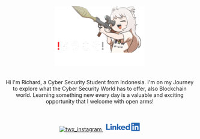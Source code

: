 <!--<p align=center>
  <img width="180" height="100" src="./maxresdefault-removebg (1).png">
<p/>
<h1 align=center>❗ようこそ❕</h1>-->

<p align=center>
  <img width="240" height="160" src="./kiinzu.png">
<p/>
<div align=center>
  <br>Hi I'm Richard, a Cyber Security Student from Indonesia. I'm on my Journey to explore what the Cyber Security World has to offer, also Blockchain world.      Learning something new every day is a valuable and exciting opportunity that I welcome with open arms!</br>
</div>
<br></br>

<p float=center align=center> 
    <a href="https://www.instagram.com/t_wxu86/">
        <img alt="twx_instagram" width="30px" src="https://raw.githubusercontent.com/hussainweb/hussainweb/main/icons/instagram.png">
    </a>
    &nbsp;
    <a href="https://www.linkedin.com/in/richard-tan-a21960214/">
        <img alt="twx_linkedin" width="90px" src="./Linkedin-logo-png.png">
    </a>
</p>
<!--
**AKROM-A/AKROM-A** is a ✨ _special_ ✨ repository because its `README.md` (this file) appears on your GitHub profile.

Here are some i
deas to get you started:

- 🔭 I’m currently working on ...
- 🌱 I’m currently learning ...
- 👯 I’m looking to collaborate on ...
- 🤔 I’m looking for help with ...
- 💬 Ask me about ...
- 📫 How to reach me: ...
- 😄 Pronouns: ...
- ⚡ Fun fact: ...
-->
